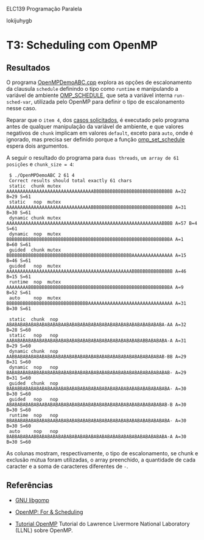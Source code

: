 ELC139 Programação Paralela

lokijuhygb

# T3: Scheduling com OpenMP

## Resultados

O programa [OpenMPDemoABC.cpp](OpenMPDemoABC.cpp) explora as opções de escalonamento da clausula `schedule` definindo o tipo como `runtime` e manipulando a variável de ambiente [OMP_SCHEDULE](https://gcc.gnu.org/onlinedocs/libgomp/OMP_005fSCHEDULE.html#OMP_005fSCHEDULE), que seta a variável interna `run-sched-var`, utilizada pelo OpenMP para definir o tipo de escalonamento nesse caso.

Reparar que o `item 4`, dos [casos solicitados](README.md), é executado pelo programa antes de qualquer manipulação da variável de ambiente, e que valores negativos de `chunk` implicam em valores `default`, exceto para `auto`, onde é ignorado, mas precisa ser definido porque a função [omp_set_schedule](https://gcc.gnu.org/onlinedocs/libgomp/omp_005fset_005fschedule.html#omp_005fset_005fschedule) espera dois argumentos.

A seguir o resultado do programa para `duas threads`, `um array de 61 posições` e `chunk_size = 4`:

   ```
	$ ./OpenMPDemoABC 2 61 4
	Correct results should total exactly 61 chars
	static  chunk mutex AAAAAAAAAAAAAAAAAAAAAAAAAAAAAAAABBBBBBBBBBBBBBBBBBBBBBBBBBBBB A=32 B=29 S=61
	static   nop  mutex AAAAAAAAAAAAAAAAAAAAAAAAAAAAAAABBBBBBBBBBBBBBBBBBBBBBBBBBBBBB A=31 B=30 S=61
	dynamic chunk mutex AAAAAAAAAAAAAAAAAAAAAAAAAAAAAAAAAAAAAAAAAAAAAAAAAAAAAAAAABBBB A=57 B=4  S=61
	dynamic  nop  mutex BBBBBBBBBBBBBBBBBBBBBBBBBBBBBBBBBBBBBBBBBBBBBBBBBBBBBBBBBBBBA A=1  B=60 S=61
	guided  chunk mutex BBBBBBBBBBBBBBBBBBBBBBBBBBBBBBBBBBBBBBBBBBBBBBAAAAAAAAAAAAAAA A=15 B=46 S=61
	guided   nop  mutex AAAAAAAAAAAAAAAAAAAAAAAAAAAAAAAAAAAAAAAAAAAAAABBBBBBBBBBBBBBB A=46 B=15 S=61
	runtime  nop  mutex AAAAAAAABBBBBBBBBBBBBBBBBBBBBBBBBBBBBBBBBBBBBBBBBBBBBBBBBBBBA A=9  B=52 S=61
	auto     nop  mutex BBBBBBBBBBBBBBBBBBBBBBBBBBBBBBAAAAAAAAAAAAAAAAAAAAAAAAAAAAAAA A=31 B=30 S=61

	static  chunk  nop  ABABABABABABABABABABAABABABABABABABABABABABABABABABABABABA-AA A=32 B=28 S=60
	static   nop   nop  AABABABABABABABABABABABABABABABABABABABABABABABABABBABABABA-A A=31 B=29 S=60
	dynamic chunk  nop  AABBABABABABABABABABABABABABABABABABABABABABABABABABABABAB-BB A=29 B=31 S=60
	dynamic  nop   nop  BABABABABABBABABABABABABABABABABABABABABABABABABABABABABABAB- A=29 B=31 S=60
	guided  chunk  nop  BABABBABABABABABAABABABABABABABABABABABABABABABABABABABABABA- A=30 B=30 S=60
	guided   nop   nop  ABABABABABABAABABABABABABABABABABABABABABABABABABABABABABAB-B A=30 B=30 S=60
	runtime  nop   nop  BBABABABABABABABAABABABABABABABABABABABABABABABABABABABABABA- A=30 B=30 S=60
	auto     nop   nop  BABBABABAABBABABABABABABABABABABABABABABABABABABABABABABABA-A A=30 B=30 S=60

   ```

As colunas mostram, respectivamente, o tipo de escalonamento, se chunk e exclusão mútua foram utilizadas, o array preenchido, a quantidade de cada caracter e a soma de caracteres diferentes de `-`.

## Referências

- [GNU libgomp](https://gcc.gnu.org/onlinedocs/libgomp/)

- [OpenMP: For & Scheduling](http://jakascorner.com/blog/2016/06/omp-for-scheduling.html)

- [Tutorial OpenMP](https://computing.llnl.gov/tutorials/openMP/)
Tutorial do Lawrence Livermore National Laboratory (LLNL) sobre OpenMP.
